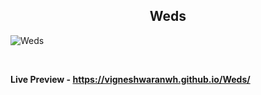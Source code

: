 <h2 align = "center">Weds</h2>

![Weds](https://user-images.githubusercontent.com/122967566/213350938-eb13db00-37b7-4346-9052-1999713eae8f.png)

<br>

**Live Preview - https://vigneshwaranwh.github.io/Weds/**
